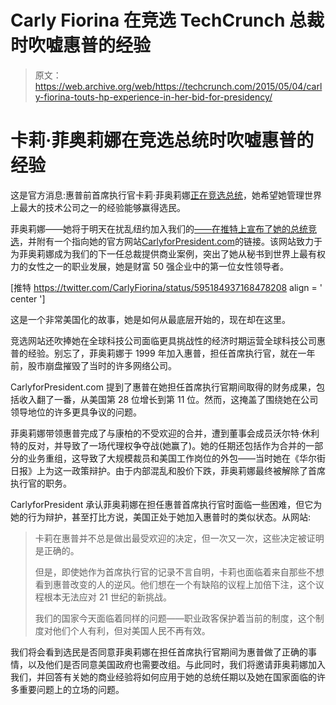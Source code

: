 # Carly Fiorina 在竞选 TechCrunch 总裁时吹嘘惠普的经验

> 原文：<https://web.archive.org/web/https://techcrunch.com/2015/05/04/carly-fiorina-touts-hp-experience-in-her-bid-for-presidency/>

# 卡莉·菲奥莉娜在竞选总统时吹嘘惠普的经验

这是官方消息:惠普前首席执行官卡莉·菲奥莉娜[正在竞选总统](https://web.archive.org/web/20230129070006/https://carlyforpresident.com/)，她希望她管理世界上最大的技术公司之一的经验能够赢得选民。

菲奥莉娜——她将于明天在扰乱纽约加入我们的[——](https://web.archive.org/web/20230129070006/https://techcrunch.com/events/disrupt-ny-2015/event-home/)[在推特上宣布了她的总统竞选](https://web.archive.org/web/20230129070006/https://twitter.com/CarlyFiorina/status/595184937168478208)，并附有一个指向她的官方网站[CarlyforPresident.com](https://web.archive.org/web/20230129070006/http://carlyforpresident.com/)的链接。该网站致力于为菲奥莉娜成为我们的下一任总裁提供商业案例，突出了她从秘书到世界上最有权力的女性之一的职业发展，她是财富 50 强企业中的第一位女性领导者。

[推特 https://twitter.com/CarlyFiorina/status/595184937168478208 align = ' center ']

这是一个非常美国化的故事，她是如何从最底层开始的，现在却在这里。

竞选网站还吹捧她在全球科技公司面临更具挑战性的经济时期运营全球科技公司惠普的经验。别忘了，菲奥莉娜于 1999 年加入惠普，担任首席执行官，就在一年前，股市崩盘摧毁了当时的许多网络公司。

CarlyforPresident.com 提到了惠普在她担任首席执行官期间取得的财务成果，包括收入翻了一番，从美国第 28 位增长到第 11 位。然而，这掩盖了围绕她在公司领导地位的许多更具争议的问题。

菲奥莉娜带领惠普完成了与康柏的不受欢迎的合并，遭到董事会成员沃尔特·休利特的反对，并导致了一场代理权争夺战(她赢了)。她的任期还包括作为合并的一部分的业务重组，这导致了大规模裁员和美国工作岗位的外包——当时她在《华尔街日报》上为这一政策辩护。由于内部混乱和股价下跌，菲奥莉娜最终被解除了首席执行官的职务。

CarlyforPresident 承认菲奥莉娜在担任惠普首席执行官时面临一些困难，但它为她的行为辩护，甚至打比方说，美国正处于她加入惠普时的类似状态。从网站:

> 卡莉在惠普并不总是做出最受欢迎的决定，但一次又一次，这些决定被证明是正确的。
> 
> 但是，即使她作为首席执行官的记录不言自明，卡莉也面临着来自那些不想看到惠普改变的人的逆风。他们想在一个有缺陷的议程上加倍下注，这个议程根本无法应对 21 世纪的新挑战。
> 
> 我们的国家今天面临着同样的问题——职业政客保护着当前的制度，这个制度对他们个人有利，但对美国人民不再有效。

我们将会看到选民是否同意菲奥莉娜在担任首席执行官期间为惠普做了正确的事情，以及他们是否同意美国政府也需要改组。与此同时，我们将邀请菲奥莉娜加入我们，并回答有关她的商业经验将如何应用于她的总统任期以及她在国家面临的许多重要问题上的立场的问题。